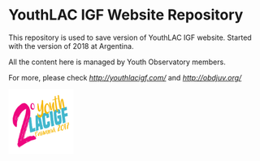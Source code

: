 # YouthLAC IGF Website Repository

This repository is used to save version of YouthLAC IGF website. Started with the version of 2018 at Argentina.

All the content here is managed by Youth Observatory members.

For more, please check <i> http://youthlacigf.com/ </i> and <i> http://obdjuv.org/ </i>

<img src="https://github.com/YouthObservatory/youthlacigf-website/blob/master/youth-lac-2017/assets/img/LACIGF-logo.png" alt="Second at Panamá" width="128" height="128">
